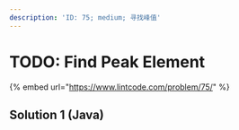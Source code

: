```yaml
---
description: 'ID: 75; medium; 寻找峰值'
---
```


# TODO: Find Peak Element

{% embed url="https://www.lintcode.com/problem/75/" %}

## Solution 1 \(Java\)

```java

```

